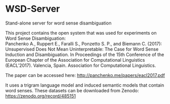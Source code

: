 # WSD-Server
Stand-alone server for word sense disambiguation

This project contains the open system that was used for experiments on Word Sense Disambiguation:  <br/>
Panchenko A., Ruppert E., Faralli S., Ponzetto S. P., and Biemann C. (2017): Unsupervised Does Not Mean Uninterpretable: The Case for Word Sense Induction and Disambiguation. In Proceedings of the 15th Conference of the European Chapter of the Association for Computational Linguistics (EACL’2017). Valencia, Spain. Association for Computational Linguistics.

The paper can be accessed here: http://panchenko.me/papers/eacl2017.pdf

It uses a trigram language model and induced semantic models that contain word senses. These datasets can be downloaded from Zenodo: https://zenodo.org/record/485151
